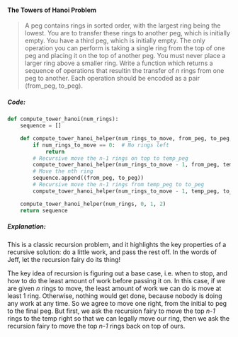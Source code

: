 #### The Towers of Hanoi Problem

> A peg contains rings in sorted order, with the largest ring being the lowest. You are to transfer these rings to another peg, which is initially empty. You have a third peg, which is initially empty. The only operation you can perform is taking a single ring from the top of one peg and placing it on the top of another peg. You must never place a larger ring above a smaller ring. Write a function which returns a sequence of operations that resultin the transfer of _n_ rings from one peg to another. Each operation should be encoded as a pair \(from\_peg, to\_peg\).

##### Code:

```py
def compute_tower_hanoi(num_rings):
    sequence = []

    def compute_tower_hanoi_helper(num_rings_to_move, from_peg, to_peg, temp_peg):
        if num_rings_to_move == 0:  # No rings left
            return
        # Recursive move the n-1 rings on top to temp_peg
        compute_tower_hanoi_helper(num_rings_to_move - 1, from_peg, temp_peg, to_peg)
        # Move the nth ring
        sequence.append((from_peg, to_peg))
        # Recursive move the n-1 rings from temp_peg to to_peg
        compute_tower_hanoi_helper(num_rings_to_move - 1, temp_peg, to_peg, from_peg)

    compute_tower_hanoi_helper(num_rings, 0, 1, 2)
    return sequence
```

##### Explanation:

This is a classic recursion problem, and it highlights the key properties of a recursive solution: do a little work, and pass the rest off. In the words of Jeff, let the recursion fairy do its thing!

The key idea of recursion is figuring out a base case, i.e. when to stop, and how to do the least amount of work before passing it on. In this case, if we are given _n_ rings to move, the least amount of work we can do is move at least 1 ring. Otherwise, nothing would get done, because nobody is doing any work at any time. So we agree to move one right, from the initial to peg to the final peg. But first, we ask the recursion fairy to move the top _n-1_ rings to the temp right so that we can legally move our ring, then we ask the recursion fairy to move the top _n-1_ rings back on top of ours.


